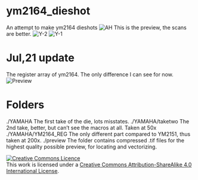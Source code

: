 # ym2164_dieshot
An attempt to make ym2164 dieshots 
![AH](https://github.com/gtr3qq/ym2164_dieshot/blob/main/YAMAHA/taketwo/hi/Fused.jpg?raw=true)
This is the preview, the scans are better.
![Y-2](https://github.com/gtr3qq/ym2164_dieshot/assets/76813695/f7a76186-3264-47e0-a232-d112480ebc85)
![Y-1](https://github.com/gtr3qq/ym2164_dieshot/assets/76813695/8acc37af-5891-4cc5-8d45-df403de2d2fe)

# Jul,21 update

The register array of ym2164. The only difference I can see for now.
![Preview](https://github.com/gtr3qq/ym2164_dieshot/blob/main/YAMAHA/YM2164__REG/b-2.jpg?raw=true)

# Folders
./YAMAHA
The first take of the die, lots misstates.
./YAMAHA/taketwo
The 2nd take, better, but can’t see the macros at all. Taken at 50x
./YAMAHA/YM2164_REG
The only different part compared to YM2151, thus taken at 200x.
./preview
The folder contains compressed .tif files for the highest quality possible preview, for locating and vectorizing.



<a rel="license" href="http://creativecommons.org/licenses/by-sa/4.0/"><img alt="Creative Commons Licence" style="border-width:0" src="https://i.creativecommons.org/l/by-sa/4.0/88x31.png" /></a><br />This work is licensed under a <a rel="license" href="http://creativecommons.org/licenses/by-sa/4.0/">Creative Commons Attribution-ShareAlike 4.0 International License</a>.

